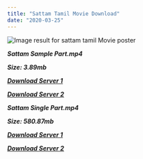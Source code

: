 ```yaml
---
title: "Sattam Tamil Movie Download"
date: "2020-03-25"
---
```


![Image result for sattam  tamil Movie  poster](https://m.media-amazon.com/images/M/MV5BMTE5YzQ2MjItZTRmYy00NzhmLWFiMzAtNzAzZWVlY2ZkMTIwXkEyXkFqcGdeQXVyODEzOTQwNTY@._V1_.jpg)

**_Sattam Sample Part.mp4_**

**_Size: 3.89mb_**

**_[Download Server 1](http://b4.wetransfer.vip/files/{b8ae04a0e9ab0f9e64837bab03a252825878f388f00779843f60cec38aa445db}20Actor{b8ae04a0e9ab0f9e64837bab03a252825878f388f00779843f60cec38aa445db}20Hits{b8ae04a0e9ab0f9e64837bab03a252825878f388f00779843f60cec38aa445db}20Collection/Kamal{b8ae04a0e9ab0f9e64837bab03a252825878f388f00779843f60cec38aa445db}20Haasan{b8ae04a0e9ab0f9e64837bab03a252825878f388f00779843f60cec38aa445db}20Movies{b8ae04a0e9ab0f9e64837bab03a252825878f388f00779843f60cec38aa445db}20Collection/Kamal{b8ae04a0e9ab0f9e64837bab03a252825878f388f00779843f60cec38aa445db}20Haasan{b8ae04a0e9ab0f9e64837bab03a252825878f388f00779843f60cec38aa445db}20Classic{b8ae04a0e9ab0f9e64837bab03a252825878f388f00779843f60cec38aa445db}20Movies{b8ae04a0e9ab0f9e64837bab03a252825878f388f00779843f60cec38aa445db}20Collections/Sattam{b8ae04a0e9ab0f9e64837bab03a252825878f388f00779843f60cec38aa445db}20(1980)/Sattam{b8ae04a0e9ab0f9e64837bab03a252825878f388f00779843f60cec38aa445db}20{b8ae04a0e9ab0f9e64837bab03a252825878f388f00779843f60cec38aa445db}20Sample{b8ae04a0e9ab0f9e64837bab03a252825878f388f00779843f60cec38aa445db}20HD.mp4)_**

**_[Download Server 2](http://b4.wetransfer.vip/files/{b8ae04a0e9ab0f9e64837bab03a252825878f388f00779843f60cec38aa445db}20Actor{b8ae04a0e9ab0f9e64837bab03a252825878f388f00779843f60cec38aa445db}20Hits{b8ae04a0e9ab0f9e64837bab03a252825878f388f00779843f60cec38aa445db}20Collection/Kamal{b8ae04a0e9ab0f9e64837bab03a252825878f388f00779843f60cec38aa445db}20Haasan{b8ae04a0e9ab0f9e64837bab03a252825878f388f00779843f60cec38aa445db}20Movies{b8ae04a0e9ab0f9e64837bab03a252825878f388f00779843f60cec38aa445db}20Collection/Kamal{b8ae04a0e9ab0f9e64837bab03a252825878f388f00779843f60cec38aa445db}20Haasan{b8ae04a0e9ab0f9e64837bab03a252825878f388f00779843f60cec38aa445db}20Classic{b8ae04a0e9ab0f9e64837bab03a252825878f388f00779843f60cec38aa445db}20Movies{b8ae04a0e9ab0f9e64837bab03a252825878f388f00779843f60cec38aa445db}20Collections/Sattam{b8ae04a0e9ab0f9e64837bab03a252825878f388f00779843f60cec38aa445db}20(1980)/Sattam{b8ae04a0e9ab0f9e64837bab03a252825878f388f00779843f60cec38aa445db}20{b8ae04a0e9ab0f9e64837bab03a252825878f388f00779843f60cec38aa445db}20Sample{b8ae04a0e9ab0f9e64837bab03a252825878f388f00779843f60cec38aa445db}20HD.mp4)_**

**_Sattam Single Part.mp4_**

**_Size: 580.87mb_**

**_[Download Server 1](http://b4.wetransfer.vip/files/{b8ae04a0e9ab0f9e64837bab03a252825878f388f00779843f60cec38aa445db}20Actor{b8ae04a0e9ab0f9e64837bab03a252825878f388f00779843f60cec38aa445db}20Hits{b8ae04a0e9ab0f9e64837bab03a252825878f388f00779843f60cec38aa445db}20Collection/Kamal{b8ae04a0e9ab0f9e64837bab03a252825878f388f00779843f60cec38aa445db}20Haasan{b8ae04a0e9ab0f9e64837bab03a252825878f388f00779843f60cec38aa445db}20Movies{b8ae04a0e9ab0f9e64837bab03a252825878f388f00779843f60cec38aa445db}20Collection/Kamal{b8ae04a0e9ab0f9e64837bab03a252825878f388f00779843f60cec38aa445db}20Haasan{b8ae04a0e9ab0f9e64837bab03a252825878f388f00779843f60cec38aa445db}20Classic{b8ae04a0e9ab0f9e64837bab03a252825878f388f00779843f60cec38aa445db}20Movies{b8ae04a0e9ab0f9e64837bab03a252825878f388f00779843f60cec38aa445db}20Collections/Sattam{b8ae04a0e9ab0f9e64837bab03a252825878f388f00779843f60cec38aa445db}20(1980)/Sattam{b8ae04a0e9ab0f9e64837bab03a252825878f388f00779843f60cec38aa445db}20{b8ae04a0e9ab0f9e64837bab03a252825878f388f00779843f60cec38aa445db}20Single{b8ae04a0e9ab0f9e64837bab03a252825878f388f00779843f60cec38aa445db}20Part{b8ae04a0e9ab0f9e64837bab03a252825878f388f00779843f60cec38aa445db}20HD.mp4)_**

**_[Download Server 2](http://b4.wetransfer.vip/files/{b8ae04a0e9ab0f9e64837bab03a252825878f388f00779843f60cec38aa445db}20Actor{b8ae04a0e9ab0f9e64837bab03a252825878f388f00779843f60cec38aa445db}20Hits{b8ae04a0e9ab0f9e64837bab03a252825878f388f00779843f60cec38aa445db}20Collection/Kamal{b8ae04a0e9ab0f9e64837bab03a252825878f388f00779843f60cec38aa445db}20Haasan{b8ae04a0e9ab0f9e64837bab03a252825878f388f00779843f60cec38aa445db}20Movies{b8ae04a0e9ab0f9e64837bab03a252825878f388f00779843f60cec38aa445db}20Collection/Kamal{b8ae04a0e9ab0f9e64837bab03a252825878f388f00779843f60cec38aa445db}20Haasan{b8ae04a0e9ab0f9e64837bab03a252825878f388f00779843f60cec38aa445db}20Classic{b8ae04a0e9ab0f9e64837bab03a252825878f388f00779843f60cec38aa445db}20Movies{b8ae04a0e9ab0f9e64837bab03a252825878f388f00779843f60cec38aa445db}20Collections/Sattam{b8ae04a0e9ab0f9e64837bab03a252825878f388f00779843f60cec38aa445db}20(1980)/Sattam{b8ae04a0e9ab0f9e64837bab03a252825878f388f00779843f60cec38aa445db}20{b8ae04a0e9ab0f9e64837bab03a252825878f388f00779843f60cec38aa445db}20Single{b8ae04a0e9ab0f9e64837bab03a252825878f388f00779843f60cec38aa445db}20Part{b8ae04a0e9ab0f9e64837bab03a252825878f388f00779843f60cec38aa445db}20HD.mp4)_**
